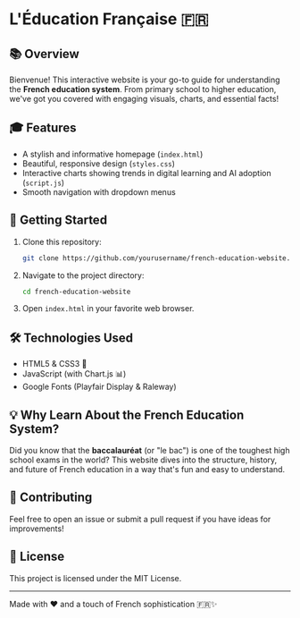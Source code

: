 # L'Éducation Française 🇫🇷

## 📚 Overview
Bienvenue! This interactive website is your go-to guide for understanding the **French education system**. From primary school to higher education, we've got you covered with engaging visuals, charts, and essential facts!

## 🎓 Features
- A stylish and informative homepage (`index.html`)
- Beautiful, responsive design (`styles.css`)
- Interactive charts showing trends in digital learning and AI adoption (`script.js`)
- Smooth navigation with dropdown menus

## 🚀 Getting Started
1. Clone this repository:
   ```bash
   git clone https://github.com/yourusername/french-education-website.git
   ```
2. Navigate to the project directory:
   ```bash
   cd french-education-website
   ```
3. Open `index.html` in your favorite web browser.

## 🛠️ Technologies Used
- HTML5 & CSS3 🎨
- JavaScript (with Chart.js 📊)
- Google Fonts (Playfair Display & Raleway)

## 💡 Why Learn About the French Education System?
Did you know that the **baccalauréat** (or "le bac") is one of the toughest high school exams in the world? This website dives into the structure, history, and future of French education in a way that's fun and easy to understand.

## 🤝 Contributing
Feel free to open an issue or submit a pull request if you have ideas for improvements!

## 📜 License
This project is licensed under the MIT License.

---
Made with ❤️ and a touch of French sophistication 🇫🇷✨

